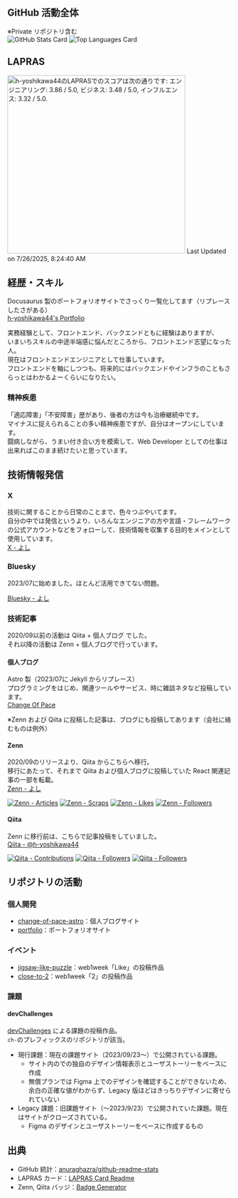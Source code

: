 ## GitHub 活動全体
※Private リポジトリ含む  
![GitHub Stats Card](https://github-readme-stats.vercel.app/api?username=h-yoshikawa44&count_private=true&show_icons=true&theme=apprentice)
![Top Languages Card](https://github-readme-stats.vercel.app/api/top-langs/?username=h-yoshikawa44&layout=compact&theme=apprentice)

## LAPRAS
<!--START_SECTION:lapras-card-->
<p ><a href="https://lapras.com/public/h-yoshikawa44" target="_blank" rel="noopener noreferrer"><img alt="h-yoshikawa44のLAPRASでのスコアは次の通りです: エンジニアリング: 3.86 / 5.0, ビジネス: 3.48 / 5.0, インフルエンス: 3.32 / 5.0." src="https://lapras-card-generator.vercel.app/api/svg?e=3.86&b=3.48&i=3.32&b1=%23232323&b2=%236d6d6d&i1=%23212121&i2=%23818181&l=ja" width="400" ></a>  
Last Updated on 7/26/2025, 8:24:40 AM</p>
<!--END_SECTION:lapras-card-->

## 経歴・スキル
Docusaurus 製のポートフォリオサイトでさっくり一覧化してます（リプレースしたさがある）  
[h-yoshikawa44's Portfolio](https://h-yoshikawa44.com/)

実務経験として、フロントエンド、バックエンドともに経験はありますが、  
いまいちスキルの中途半端感に悩んだところから、フロントエンド志望になった人。  
現在はフロントエンドエンジニアとして仕事しています。  
フロントエンドを軸にしつつも、将来的にはバックエンドやインフラのこともさらっとはわかるよーくらいになりたい。

### 精神疾患
「適応障害」「不安障害」歴があり、後者の方は今も治療継続中です。  
マイナスに捉えられることの多い精神疾患ですが、自分はオープンにしています。  
闘病しながら、うまい付き合い方を模索して、Web Developer としての仕事は出来ればこのまま続けたいと思っています。

## 技術情報発信
### X
技術に関することから日常のことまで、色々つぶやいてます。  
自分の中では発信というより、いろんなエンジニアの方や言語・フレームワークの公式アカウントなどをフォローして、技術情報を収集する目的をメインとして使用しています。   
[X - よし](https://x.com/yoshi44_lion)

### Bluesky
2023/07に始めました。ほとんど活用できてない問題。

[Bluesky - よし](https://bsky.app/profile/h-yoshikawa44.bsky.social)

### 技術記事
2020/09以前の活動は Qiita + 個人ブログ でした。  
それ以降の活動は Zenn + 個人ブログで行っています。

#### 個人ブログ
Astro 製（2023/07に Jekyll からリプレース）  
プログラミングをはじめ、関連ツールやサービス、時に雑談ネタなど投稿しています。  
[Change Of Pace](https://changeofpace.site/)
  
※Zenn および Qiita に投稿した記事は、ブログにも投稿してあります（会社に絡むものは例外）

#### Zenn
2020/09のリリースより、Qiita からこちらへ移行。  
移行にあたって、それまで Qiita および個人ブログに投稿していた React 関連記事の一部を転載。  
[Zenn - よし](https://zenn.dev/h_yoshikawa0724)

[![Zenn - Articles](https://badgen.org/img/zenn/h_yoshikawa0724/articles?style=plastic)](https://zenn.dev/h_yoshikawa0724)
[![Zenn - Scraps](https://badgen.org/img/zenn/h_yoshikawa0724/scraps?style=plastic)](https://zenn.dev/h_yoshikawa0724?tab=scraps)
[![Zenn - Likes](https://badgen.org/img/zenn/h_yoshikawa0724/likes?style=plastic)](https://zenn.dev/h_yoshikawa0724)
[![Zenn - Followers](https://badgen.org/img/zenn/h_yoshikawa0724/followers?style=plastic)](https://zenn.dev/h_yoshikawa0724)

#### Qiita
Zenn に移行前は、こちらで記事投稿をしていました。  
[Qiita - @h-yoshikawa44](https://qiita.com/h-yoshikawa44)  

[![Qiita - Contributions](https://badgen.org/img/qiita/h-yoshikawa44/contributions?style=plastic)](https://qiita.com/h-yoshikawa44)
[![Qiita - Followers](https://badgen.org/img/qiita/h-yoshikawa44/followers?style=plastic)](https://qiita.com/h-yoshikawa44)
[![Qiita - Followers](https://badgen.org/img/qiita/h-yoshikawa44/followers?style=plastic)](https://qiita.com/h-yoshikawa44)

## リポジトリの活動
### 個人開発
- [change-of-pace-astro](https://github.com/h-yoshikawa44/change-of-pace-astro)：個人ブログサイト
- [portfolio](https://github.com/h-yoshikawa44/portfolio)：ポートフォリオサイト

### イベント
- [jigsaw-like-puzzle](https://github.com/h-yoshikawa44/jigsaw-like-puzzle)：web1week「Like」の投稿作品
- [close-to-2](https://github.com/h-yoshikawa44/close-to-2)：web1week「2」の投稿作品

### 課題
#### devChallenges
[devChallenges](https://devchallenges.io/) による課題の投稿作品。  
`ch-`のプレフィックスのリポジトリが該当。

- 現行課題：現在の課題サイト（2023/09/23～）で公開されている課題。
  - サイト内のでの独自のデザイン情報表示とユーザストーリーをベースに作成
  - 無償プランでは Figma 上でのデザインを確認することができないため、余白の正確な値がわからず、Legacy 版ほどはきっちりデザインに寄せられていない
- Legacy 課題：旧課題サイト（～2023/9/23）で公開されていた課題。現在はサイトがクローズされている。
  - Figma のデザインとユーザストーリーをベースに作成するもの

## 出典
- GitHub 統計：[anuraghazra/github-readme-stats](https://github.com/anuraghazra/github-readme-stats)
- LAPRAS カード：[LAPRAS Card Readme](https://github.com/marketplace/actions/lapras-card-readme)
- Zenn, Qiita バッジ：[Badge Generator](https://badgen.org/)

